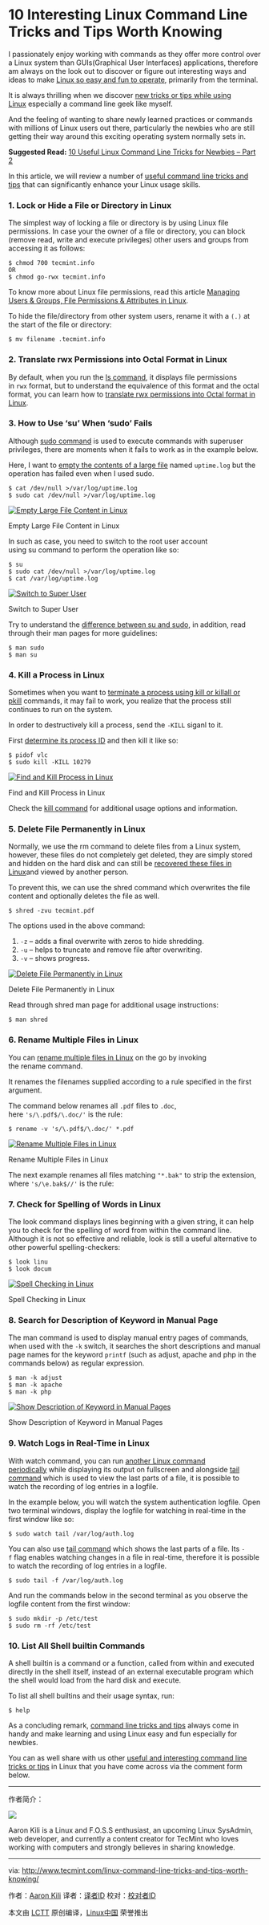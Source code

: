 10 Interesting Linux Command Line Tricks and Tips Worth Knowing
============================================================

I passionately enjoy working with commands as they offer more control over a Linux system than GUIs(Graphical User Interfaces) applications, therefore am always on the look out to discover or figure out interesting ways and ideas to make [Linux so easy and fun to operate][1], primarily from the terminal.

It is always thrilling when we discover [new tricks or tips while using Linux][2] especially a command line geek like myself.

And the feeling of wanting to share newly learned practices or commands with millions of Linux users out there, particularly the newbies who are still getting their way around this exciting operating system normally sets in.

**Suggested Read:** [10 Useful Linux Command Line Tricks for Newbies – Part 2][3]

In this article, we will review a number of [useful command line tricks and tips][4] that can significantly enhance your Linux usage skills.

### 1\. Lock or Hide a File or Directory in Linux

The simplest way of locking a file or directory is by using Linux file permissions. In case your the owner of a file or directory, you can block (remove read, write and execute privileges) other users and groups from accessing it as follows:

```
$ chmod 700 tecmint.info
OR
$ chmod go-rwx tecmint.info
```

To know more about Linux file permissions, read this article [Managing Users & Groups, File Permissions & Attributes in Linux][5].

To hide the file/directory from other system users, rename it with a `(.)` at the start of the file or directory:

```
$ mv filename .tecmint.info
```

### 2\. Translate rwx Permissions into Octal Format in Linux

By default, when you run the [ls command][6], it displays file permissions in `rwx` format, but to understand the equivalence of this format and the octal format, you can learn how to [translate rwx permissions into Octal format in Linux][7].

### 3\. How to Use ‘su’ When ‘sudo’ Fails

Although [sudo command][8] is used to execute commands with superuser privileges, there are moments when it fails to work as in the example below.

Here, I want to [empty the contents of a large file][9] named `uptime.log` but the operation has failed even when I used sudo.

```
$ cat /dev/null >/var/log/uptime.log 
$ sudo cat /dev/null >/var/log/uptime.log
```
[
 ![Empty Large File Content in Linux](http://www.tecmint.com/wp-content/uploads/2016/12/Empty-Large-File-Content-in-Linux.png) 
][10]

Empty Large File Content in Linux

In such as case, you need to switch to the root user account using su command to perform the operation like so:

```
$ su
$ sudo cat /dev/null >/var/log/uptime.log
$ cat /var/log/uptime.log
```
[
 ![Switch to Super User](http://www.tecmint.com/wp-content/uploads/2016/12/Switch-to-Super-User.png) 
][11]

Switch to Super User

Try to understand the [difference between su and sudo][12], in addition, read through their man pages for more guidelines:

```
$ man sudo
$ man su
```

### 4\. Kill a Process in Linux

Sometimes when you want to [terminate a process using kill or killall or pkill][13] commands, it may fail to work, you realize that the process still continues to run on the system.

In order to destructively kill a process, send the `-KILL` siganl to it.

First [determine its process ID][14] and then kill it like so:

```
$ pidof vlc
$ sudo kill -KILL 10279
```
[
 ![Find and Kill Process in Linux](http://www.tecmint.com/wp-content/uploads/2016/12/Find-and-Kill-Process-in-Linux.png) 
][15]

Find and Kill Process in Linux

Check the [kill command][16] for additional usage options and information.

### 5\. Delete File Permanently in Linux

Normally, we use the rm command to delete files from a Linux system, however, these files do not completely get deleted, they are simply stored and hidden on the hard disk and can still be [recovered these files in Linux][17]and viewed by another person.

To prevent this, we can use the shred command which overwrites the file content and optionally deletes the file as well.

```
$ shred -zvu tecmint.pdf
```

The options used in the above command:

1.  `-z` – adds a final overwrite with zeros to hide shredding.
2.  `-u` – helps to truncate and remove file after overwriting.
3.  `-v` – shows progress.

[
 ![Delete File Permanently in Linux](http://www.tecmint.com/wp-content/uploads/2016/12/Delete-File-Permanently-in-Linux.png) 
][18]

Delete File Permanently in Linux

Read through shred man page for additional usage instructions:

```
$ man shred
```

### 6\. Rename Multiple Files in Linux

You can [rename multiple files in Linux][19] on the go by invoking the rename command.

It renames the filenames supplied according to a rule specified in the first argument.

The command below renames all `.pdf` files to `.doc`, here `'s/\.pdf$/\.doc/'` is the rule:

```
$ rename -v 's/\.pdf$/\.doc/' *.pdf
```
[
 ![Rename Multiple Files in Linux](http://www.tecmint.com/wp-content/uploads/2016/12/Rename-Multiple-Files-in-Linux.png) 
][20]

Rename Multiple Files in Linux

The next example renames all files matching `"*.bak"` to strip the extension, where `'s/\e.bak$//'` is the rule:

### 7\. Check for Spelling of Words in Linux

The look command displays lines beginning with a given string, it can help you to check for the spelling of word from within the command line. Although it is not so effective and reliable, look is still a useful alternative to other powerful spelling-checkers:

```
$ look linu
$ look docum
```
[
 ![Spell Checking in Linux](http://www.tecmint.com/wp-content/uploads/2016/12/Spell-Checking-in-Linux.png) 
][21]

Spell Checking in Linux

### 8\. Search for Description of Keyword in Manual Page

The man command is used to display manual entry pages of commands, when used with the `-k` switch, it searches the short descriptions and manual page names for the keyword `printf` (such as adjust, apache and php in the commands below) as regular expression.

```
$ man -k adjust
$ man -k apache
$ man -k php
```
[
 ![Show Description of Keyword in Manual Pages](http://www.tecmint.com/wp-content/uploads/2016/12/Show-Description-of-Keyword-in-Manual-Pages.png) 
][22]

Show Description of Keyword in Manual Pages

### 9\. Watch Logs in Real-Time in Linux

With watch command, you can run [another Linux command periodically][23] while displaying its output on fullscreen and alongside [tail command][24] which is used to view the last parts of a file, it is possible to watch the recording of log entries in a logfile.

In the example below, you will watch the system authentication logfile. Open two terminal windows, display the logfile for watching in real-time in the first window like so:

```
$ sudo watch tail /var/log/auth.log
```

You can also use [tail command][25] which shows the last parts of a file. Its `-f` flag enables watching changes in a file in real-time, therefore it is possible to watch the recording of log entries in a logfile.

```
$ sudo tail -f /var/log/auth.log
```

And run the commands below in the second terminal as you observe the logfile content from the first window:

```
$ sudo mkdir -p /etc/test
$ sudo rm -rf /etc/test
```

### 10\. List All Shell builtin Commands

A shell builtin is a command or a function, called from within and executed directly in the shell itself, instead of an external executable program which the shell would load from the hard disk and execute.

To list all shell builtins and their usage syntax, run:

```
$ help
```

As a concluding remark, [command line tricks and tips][26] always come in handy and make learning and using Linux easy and fun especially for newbies.

You can as well share with us other [useful and interesting command line tricks or tips][27] in Linux that you have come across via the comment form below.

--------------------------------------------------------------------------------


作者简介：

![](http://1.gravatar.com/avatar/4e444ab611c7b8c7bcb76e58d2e82ae0?s=128&d=blank&r=g)

Aaron Kili is a Linux and F.O.S.S enthusiast, an upcoming Linux SysAdmin, web developer, and currently a content creator for TecMint who loves working with computers and strongly believes in sharing knowledge.

--------------------------------------------------------------------------------

via: http://www.tecmint.com/linux-command-line-tricks-and-tips-worth-knowing/

作者：[Aaron Kili][a]
译者：[译者ID](https://github.com/译者ID)
校对：[校对者ID](https://github.com/校对者ID)

本文由 [LCTT](https://github.com/LCTT/TranslateProject) 原创编译，[Linux中国](https://linux.cn/) 荣誉推出

[a]:http://www.tecmint.com/author/aaronkili/
[1]:http://www.tecmint.com/20-funny-commands-of-linux-or-linux-is-fun-in-terminal/
[2]:http://www.tecmint.com/tag/linux-tricks/
[3]:http://www.tecmint.com/10-useful-linux-command-line-tricks-for-newbies/
[4]:http://www.tecmint.com/10-useful-linux-command-line-tricks-for-newbies/
[5]:http://www.tecmint.com/manage-users-and-groups-in-linux/
[6]:http://www.tecmint.com/tag/linux-ls-command/
[7]:http://www.tecmint.com/check-linux-file-octal-permissions-using-stat-command/
[8]:http://www.tecmint.com/su-vs-sudo-and-how-to-configure-sudo-in-linux/
[9]:http://www.tecmint.com/empty-delete-file-content-linux/
[10]:http://www.tecmint.com/wp-content/uploads/2016/12/Empty-Large-File-Content-in-Linux.png
[11]:http://www.tecmint.com/wp-content/uploads/2016/12/Switch-to-Super-User.png
[12]:http://www.tecmint.com/su-vs-sudo-and-how-to-configure-sudo-in-linux/
[13]:http://www.tecmint.com/how-to-kill-a-process-in-linux/
[14]:http://www.tecmint.com/find-process-name-pid-number-linux/
[15]:http://www.tecmint.com/wp-content/uploads/2016/12/Find-and-Kill-Process-in-Linux.png
[16]:http://www.tecmint.com/how-to-kill-a-process-in-linux/
[17]:http://www.tecmint.com/recover-deleted-file-in-linux/
[18]:http://www.tecmint.com/wp-content/uploads/2016/12/Delete-File-Permanently-in-Linux.png
[19]:http://www.tecmint.com/rename-multiple-files-in-linux/
[20]:http://www.tecmint.com/wp-content/uploads/2016/12/Rename-Multiple-Files-in-Linux.png
[21]:http://www.tecmint.com/wp-content/uploads/2016/12/Spell-Checking-in-Linux.png
[22]:http://www.tecmint.com/wp-content/uploads/2016/12/Show-Description-of-Keyword-in-Manual-Pages.png
[23]:http://www.tecmint.com/run-repeat-linux-command-every-x-seconds/
[24]:http://www.tecmint.com/view-contents-of-file-in-linux/
[25]:http://www.tecmint.com/view-contents-of-file-in-linux/
[26]:http://www.tecmint.com/tag/linux-tricks/
[27]:http://www.tecmint.com/5-linux-command-line-tricks/
